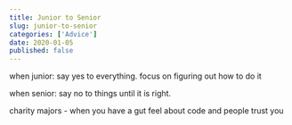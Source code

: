 ```yaml
---
title: Junior to Senior
slug: junior-to-senior
categories: ['Advice']
date: 2020-01-05
published: false
---
```


when junior: say yes to everything. focus on figuring out how to do it

when senior: say no to things until it is right. 

charity majors - when you have a gut feel about code and people trust you